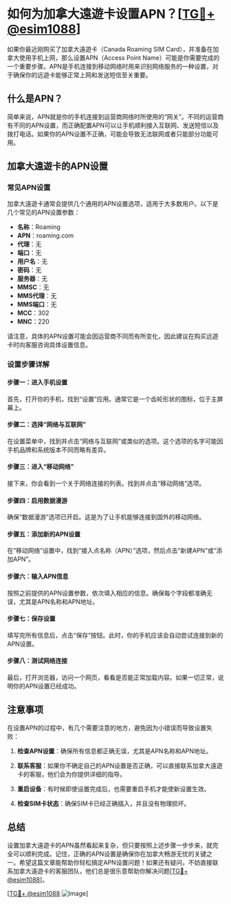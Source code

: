 # 如何为加拿大遠遊卡设置APN？[[TG💪+ @esim1088](https://t.me/s/esim1088)]

如果你最近刚购买了加拿大遠遊卡（Canada Roaming SIM Card），并准备在加拿大使用手机上网，那么设置APN（Access Point Name）可能是你需要完成的一个重要步骤。APN是手机连接到移动网络时用来识别网络服务的一种设置，对于确保你的远遊卡能够正常上网和发送短信至关重要。

## 什么是APN？

简单来说，APN就是你的手机连接到运营商网络时所使用的“网关”。不同的运营商有不同的APN设置，而正确配置APN可以让手机顺利接入互联网、发送短信以及拨打电话。如果你的APN设置不正确，可能会导致无法联网或者只能部分功能可用。

## 加拿大遠遊卡的APN设置

### 常见APN设置

加拿大遠遊卡通常会提供几个通用的APN设置选项，适用于大多数用户。以下是几个常见的APN设置参数：

- **名称**：Roaming
- **APN**：roaming.com
- **代理**：无
- **端口**：无
- **用户名**：无
- **密码**：无
- **服务器**：无
- **MMSC**：无
- **MMS代理**：无
- **MMS端口**：无
- **MCC**：302
- **MNC**：220

请注意，具体的APN设置可能会因运营商不同而有所变化，因此建议在购买远遊卡时向客服咨询具体设置信息。

### 设置步骤详解

#### 步骤一：进入手机设置

首先，打开你的手机，找到“设置”应用。通常它是一个齿轮形状的图标，位于主屏幕上。

#### 步骤二：选择“网络与互联网”

在设置菜单中，找到并点击“网络与互联网”或类似的选项。这个选项的名字可能因手机品牌和系统版本不同而略有差异。

#### 步骤三：进入“移动网络”

接下来，你会看到一个关于网络连接的列表。找到并点击“移动网络”选项。

#### 步骤四：启用数据漫游

确保“数据漫游”选项已开启。这是为了让手机能够连接到国外的移动网络。

#### 步骤五：添加新的APN设置

在“移动网络”设置中，找到“接入点名称（APN）”选项，然后点击“新建APN”或“添加APN”。

#### 步骤六：输入APN信息

按照之前提供的APN设置参数，依次填入相应的信息。确保每个字段都准确无误，尤其是APN名称和APN地址。

#### 步骤七：保存设置

填写完所有信息后，点击“保存”按钮。此时，你的手机应该会自动尝试连接到新的APN设置。

#### 步骤八：测试网络连接

最后，打开浏览器，访问一个网页，看看是否能正常加载内容。如果一切正常，说明你的APN设置已经成功。

## 注意事项

在设置APN的过程中，有几个需要注意的地方，避免因为小错误而导致设置失败：

1. **检查APN设置**：确保所有信息都正确无误，尤其是APN名称和APN地址。
   
2. **联系客服**：如果你不确定自己的APN设置是否正确，可以直接联系加拿大遠遊卡的客服，他们会为你提供详细的指导。

3. **重启设备**：有时候即使设置完成后，也需要重启手机才能使新设置生效。

4. **检查SIM卡状态**：确保SIM卡已经正确插入，并且没有物理损坏。

## 总结

设置加拿大遠遊卡的APN虽然看起来复杂，但只要按照上述步骤一步步来，就完全可以顺利完成。记住，正确的APN设置是确保你在加拿大畅游无忧的关键之一。希望这篇文章能帮助你轻松搞定APN设置问题！如果还有疑问，不妨直接联系加拿大遠遊卡的客服团队，他们总是很乐意帮助你解决问题[[TG💪+ @esim1088](https://t.me/s/esim1088)]。

[[TG💪+ @esim1088](https://t.me/s/esim1088) ![Image](https://i.postimg.cc/4NQfJmqS/Snipaste-2025-05-13-00-14-12.png)]